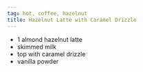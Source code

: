 ```yaml
---
tag: hot, coffee, hazelnut
title: Hazelnut Latte with Caramel Drizzle
---
```


- 1 almond hazelnut latte
- skimmed milk
- top with caramel drizzle
- vanilla powder